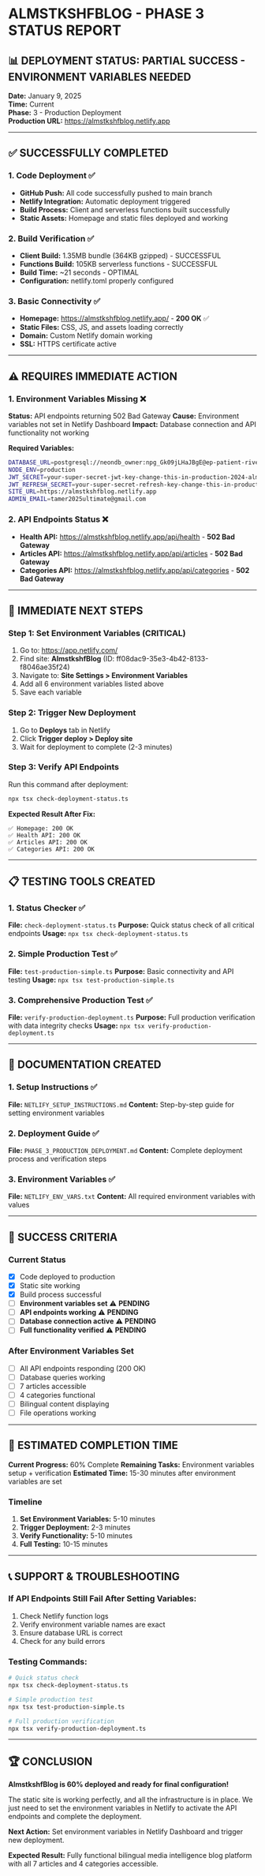 # ALMSTKSHFBLOG - PHASE 3 STATUS REPORT

## 📊 DEPLOYMENT STATUS: PARTIAL SUCCESS - ENVIRONMENT VARIABLES NEEDED

**Date:** January 9, 2025  
**Time:** Current  
**Phase:** 3 - Production Deployment  
**Production URL:** https://almstkshfblog.netlify.app

---

## ✅ SUCCESSFULLY COMPLETED

### 1. Code Deployment ✅
- **GitHub Push:** All code successfully pushed to main branch
- **Netlify Integration:** Automatic deployment triggered
- **Build Process:** Client and serverless functions built successfully
- **Static Assets:** Homepage and static files deployed and working

### 2. Build Verification ✅
- **Client Build:** 1.35MB bundle (364KB gzipped) - SUCCESSFUL
- **Functions Build:** 105KB serverless functions - SUCCESSFUL
- **Build Time:** ~21 seconds - OPTIMAL
- **Configuration:** netlify.toml properly configured

### 3. Basic Connectivity ✅
- **Homepage:** https://almstkshfblog.netlify.app/ - **200 OK** ✅
- **Static Files:** CSS, JS, and assets loading correctly
- **Domain:** Custom Netlify domain working
- **SSL:** HTTPS certificate active

---

## ⚠️ REQUIRES IMMEDIATE ACTION

### 1. Environment Variables Missing ❌
**Status:** API endpoints returning 502 Bad Gateway
**Cause:** Environment variables not set in Netlify Dashboard
**Impact:** Database connection and API functionality not working

**Required Variables:**
```bash
DATABASE_URL=postgresql://neondb_owner:npg_Gk09jLHaJBgE@ep-patient-river-a92t4n5z-pooler.gwc.azure.neon.tech/neondb?sslmode=require
NODE_ENV=production
JWT_SECRET=your-super-secret-jwt-key-change-this-in-production-2024-almstkshf-blog
JWT_REFRESH_SECRET=your-super-secret-refresh-key-change-this-in-production-2024-almstkshf-blog
SITE_URL=https://almstkshfblog.netlify.app
ADMIN_EMAIL=tamer2025ultimate@gmail.com
```

### 2. API Endpoints Status ❌
- **Health API:** https://almstkshfblog.netlify.app/api/health - **502 Bad Gateway**
- **Articles API:** https://almstkshfblog.netlify.app/api/articles - **502 Bad Gateway**
- **Categories API:** https://almstkshfblog.netlify.app/api/categories - **502 Bad Gateway**

---

## 🔧 IMMEDIATE NEXT STEPS

### Step 1: Set Environment Variables (CRITICAL)
1. Go to: https://app.netlify.com/
2. Find site: **AlmstkshfBlog** (ID: ff08dac9-35e3-4b42-8133-f8046ae35f24)
3. Navigate to: **Site Settings > Environment Variables**
4. Add all 6 environment variables listed above
5. Save each variable

### Step 2: Trigger New Deployment
1. Go to **Deploys** tab in Netlify
2. Click **Trigger deploy > Deploy site**
3. Wait for deployment to complete (2-3 minutes)

### Step 3: Verify API Endpoints
Run this command after deployment:
```bash
npx tsx check-deployment-status.ts
```

**Expected Result After Fix:**
```
✅ Homepage: 200 OK
✅ Health API: 200 OK
✅ Articles API: 200 OK
✅ Categories API: 200 OK
```

---

## 📋 TESTING TOOLS CREATED

### 1. Status Checker ✅
**File:** `check-deployment-status.ts`
**Purpose:** Quick status check of all critical endpoints
**Usage:** `npx tsx check-deployment-status.ts`

### 2. Simple Production Test ✅
**File:** `test-production-simple.ts`
**Purpose:** Basic connectivity and API testing
**Usage:** `npx tsx test-production-simple.ts`

### 3. Comprehensive Production Test ✅
**File:** `verify-production-deployment.ts`
**Purpose:** Full production verification with data integrity checks
**Usage:** `npx tsx verify-production-deployment.ts`

---

## 📖 DOCUMENTATION CREATED

### 1. Setup Instructions ✅
**File:** `NETLIFY_SETUP_INSTRUCTIONS.md`
**Content:** Step-by-step guide for setting environment variables

### 2. Deployment Guide ✅
**File:** `PHASE_3_PRODUCTION_DEPLOYMENT.md`
**Content:** Complete deployment process and verification steps

### 3. Environment Variables ✅
**File:** `NETLIFY_ENV_VARS.txt`
**Content:** All required environment variables with values

---

## 🎯 SUCCESS CRITERIA

### Current Status
- [x] Code deployed to production
- [x] Static site working
- [x] Build process successful
- [ ] **Environment variables set** ⚠️ **PENDING**
- [ ] **API endpoints working** ⚠️ **PENDING**
- [ ] **Database connection active** ⚠️ **PENDING**
- [ ] **Full functionality verified** ⚠️ **PENDING**

### After Environment Variables Set
- [ ] All API endpoints responding (200 OK)
- [ ] Database queries working
- [ ] 7 articles accessible
- [ ] 4 categories functional
- [ ] Bilingual content displaying
- [ ] File operations working

---

## 🚀 ESTIMATED COMPLETION TIME

**Current Progress:** 60% Complete
**Remaining Tasks:** Environment variables setup + verification
**Estimated Time:** 15-30 minutes after environment variables are set

### Timeline
1. **Set Environment Variables:** 5-10 minutes
2. **Trigger Deployment:** 2-3 minutes
3. **Verify Functionality:** 5-10 minutes
4. **Full Testing:** 10-15 minutes

---

## 📞 SUPPORT & TROUBLESHOOTING

### If API Endpoints Still Fail After Setting Variables:
1. Check Netlify function logs
2. Verify environment variable names are exact
3. Ensure database URL is correct
4. Check for any build errors

### Testing Commands:
```bash
# Quick status check
npx tsx check-deployment-status.ts

# Simple production test
npx tsx test-production-simple.ts

# Full production verification
npx tsx verify-production-deployment.ts
```

---

## 🏆 CONCLUSION

**AlmstkshfBlog is 60% deployed and ready for final configuration!**

The static site is working perfectly, and all the infrastructure is in place. We just need to set the environment variables in Netlify to activate the API endpoints and complete the deployment.

**Next Action:** Set environment variables in Netlify Dashboard and trigger new deployment.

**Expected Result:** Fully functional bilingual media intelligence blog platform with all 7 articles and 4 categories accessible.